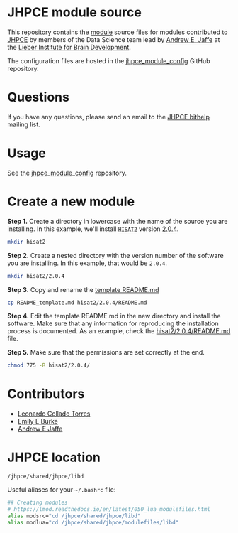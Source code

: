 # JHPCE module source

This repository contains the [module](https://lmod.readthedocs.io/) source files for modules contributed to [JHPCE](http://www.jhpce.jhu.edu/) by members of the Data Science team lead by [Andrew E. Jaffe](http://aejaffe.com/) at the [Lieber Institute for Brain Development](https://www.libd.org/).

The configuration files are hosted in the [jhpce_module_config](https://github.com/LieberInstitute/jhpce_module_config) GitHub repository.

# Questions

If you have any questions, please send an email to the [JHPCE bithelp](mailto:bithelp@lists.johnshopkins.edu) mailing list.

# Usage

See the [jhpce_module_config](https://github.com/LieberInstitute/jhpce_module_config#usage) repository.

# Create a new module

__Step 1.__ Create a directory in lowercase with the name of the source you are installing. In this example, we'll install [`HISAT2`](https://ccb.jhu.edu/software/hisat2/index.shtml) version [2.0.4](ftp://ftp.ccb.jhu.edu/pub/infphilo/hisat2/downloads/hisat2-2.0.4-Linux_x86_64.zip).

```bash
mkdir hisat2
```

__Step 2.__ Create a nested directory with the version number of the software you are installing. In this example, that would be `2.0.4`.

```bash
mkdir hisat2/2.0.4
```

__Step 3.__ Copy and rename the [template README.md](README_template.md)

```bash
cp README_template.md hisat2/2.0.4/README.md
```

__Step 4.__ Edit the template README.md in the new directory and install the software. Make sure that any information for reproducing the installation process is documented. As an example, check the [hisat2/2.0.4/README.md](hisat2/2.0.4/README.md) file.

__Step 5.__ Make sure that the permissions are set correctly at the end.

```bash
chmod 775 -R hisat2/2.0.4/
```


# Contributors

- [Leonardo Collado Torres](http://lcolladotor.github.io)
- [Emily E Burke](https://www.libd.org/team/emily-e-burke/)
- [Andrew E Jaffe](http://aejaffe.com/)

# JHPCE location

`/jhpce/shared/jhpce/libd`

Useful aliases for your `~/.bashrc` file:

```bash
## Creating modules
# https://lmod.readthedocs.io/en/latest/050_lua_modulefiles.html
alias modsrc="cd /jhpce/shared/jhpce/libd"
alias modlua="cd /jhpce/shared/jhpce/modulefiles/libd"
```

